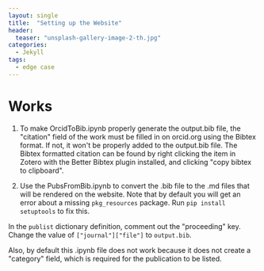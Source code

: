 ```yaml
---
layout: single
title:  "Setting up the Website"
header:
  teaser: "unsplash-gallery-image-2-th.jpg"
categories: 
  - Jekyll
tags:
  - edge case
---
```

# Works
1. To make OrcidToBib.ipynb properly generate the output.bib file, the "citation" field of the work must be filled in on orcid.org using the Bibtex format. If not, it won't be properly added to the output.bib file. The Bibtex formatted citation can be found by right clicking the item in Zotero with the Better Bibtex plugin installed, and clicking "copy bibtex to clipboard".

2. Use the PubsFromBib.ipynb to convert the .bib file to the .md files that will be rendered on the website. Note that by default you will get an error about a missing `pkg_resources` package. Run `pip install setuptools` to fix this.

In the `publist` dictionary definition, comment out the "proceeding" key. Change the value of `["journal"]["file"]` to `output.bib`.

Also, by default this .ipynb file does not work because it does not create a "category" field, which is required for the publication to be listed.
